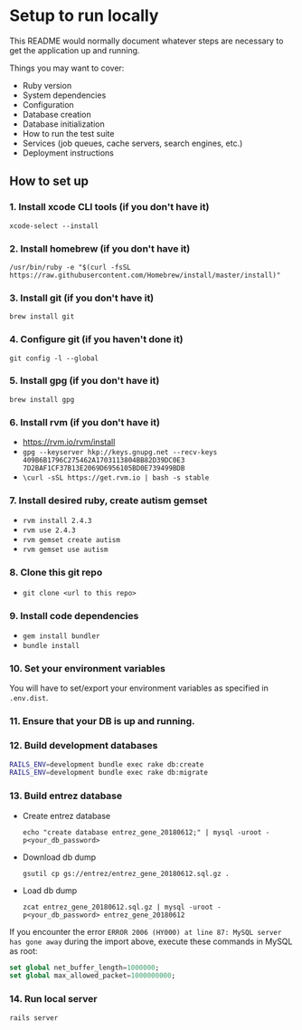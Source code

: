 # Setup to run locally

This README would normally document whatever steps are necessary to get the
application up and running.

Things you may want to cover:

* Ruby version
* System dependencies
* Configuration
* Database creation
* Database initialization
* How to run the test suite
* Services (job queues, cache servers, search engines, etc.)
* Deployment instructions

## How to set up

### 1. Install xcode CLI tools (if you don't have it)
`xcode-select --install`

### 2. Install homebrew (if you don't have it)
`/usr/bin/ruby -e "$(curl -fsSL https://raw.githubusercontent.com/Homebrew/install/master/install)"`

### 3. Install git (if you don't have it)
`brew install git`

### 4. Configure git (if you haven't done it)
`git config -l --global`

### 5. Install gpg (if you don't have it)
`brew install gpg`

### 6. Install rvm (if you don't have it)
- https://rvm.io/rvm/install
- `gpg --keyserver hkp://keys.gnupg.net --recv-keys 409B6B1796C275462A1703113804BB82D39DC0E3 7D2BAF1CF37B13E2069D6956105BD0E739499BDB`
- `\curl -sSL https://get.rvm.io | bash -s stable`

### 7. Install desired ruby, create autism gemset
- `rvm install 2.4.3`
- `rvm use 2.4.3`
- `rvm gemset create autism`
- `rvm gemset use autism`

### 8. Clone this git repo
- `git clone <url to this repo>`

### 9. Install code dependencies
- `gem install bundler`
- `bundle install`

### 10. Set your environment variables

You will have to set/export your environment variables as specified in `.env.dist`.

### 11. Ensure that your DB is up and running.

### 12. Build development databases
```bash
RAILS_ENV=development bundle exec rake db:create
RAILS_ENV=development bundle exec rake db:migrate
```

### 13. Build entrez database
- Create entrez database
  ```
  echo "create database entrez_gene_20180612;" | mysql -uroot -p<your_db_password>
  ```
- Download db dump
  ```
  gsutil cp gs://entrez/entrez_gene_20180612.sql.gz .
  ```
- Load db dump
  ```
  zcat entrez_gene_20180612.sql.gz | mysql -uroot -p<your_db_password> entrez_gene_20180612
  ```

If you encounter the error `ERROR 2006 (HY000) at line 87: MySQL server has gone away` during the
import above, execute these commands in MySQL as root:

```sql
set global net_buffer_length=1000000;
set global max_allowed_packet=1000000000;
```

### 14. Run local server
`rails server`